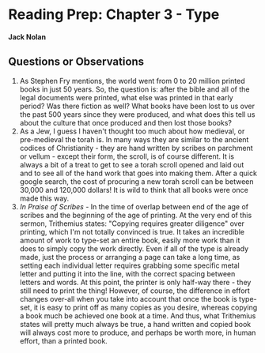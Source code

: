 # Reading Prep: Chapter 3 - Type

#### Jack Nolan

## Questions or Observations

1. As Stephen Fry mentions, the world went from 0 to 20 million printed books in just 50 years. So, the question is: after the bible and all of the legal documents were printed, what else was printed in that early period? Was there fiction as well? What books have been lost to us over the past 500 years since they were produced, and what does this tell us about the culture that once produced and then lost those books?
2. As a Jew, I guess I haven't thought too much about how medieval, or pre-medieval the torah is. In many ways they are similar to the ancient codices of Christianity - they are hand written by scribes on parchment or vellum - except their form, the scroll, is of course different. It is always a bit of a treat to get to see a torah scroll opened and laid out and to see all of the hand work that goes into making them. After a quick google search, the cost of procuring a new torah scroll can be between 30,000 and 120,000 dollars! It is wild to think that all books were once made this way.
3. *In Praise of Scribes* - In the time of overlap between end of the age of scribes and the beginning of the age of printing. At the very end of this sermon, Trithemius states: "Copying requires greater diligence" over printing, which I'm not totally convinced is true. It takes an incredible amount of work to type-set an entire book, easily more work than it does to simply copy the work directly. Even if all of the type is already made, just the process or arranging a page can take a long time, as setting each individual letter requires grabbing some specific metal letter and putting it into the line, with the correct spacing between letters and words. At this point, the printer is only half-way there - they still need to print the thing! However, of course, the difference in effort changes over-all when you take into account that once the book is type-set, it is easy to print off as many copies as you desire, whereas copying a book much be achieved one book at a time. And thus, what Trithemius states will pretty much always be true, a hand written and copied book will always cost more to produce, and perhaps be worth more, in human effort, than a printed book.

